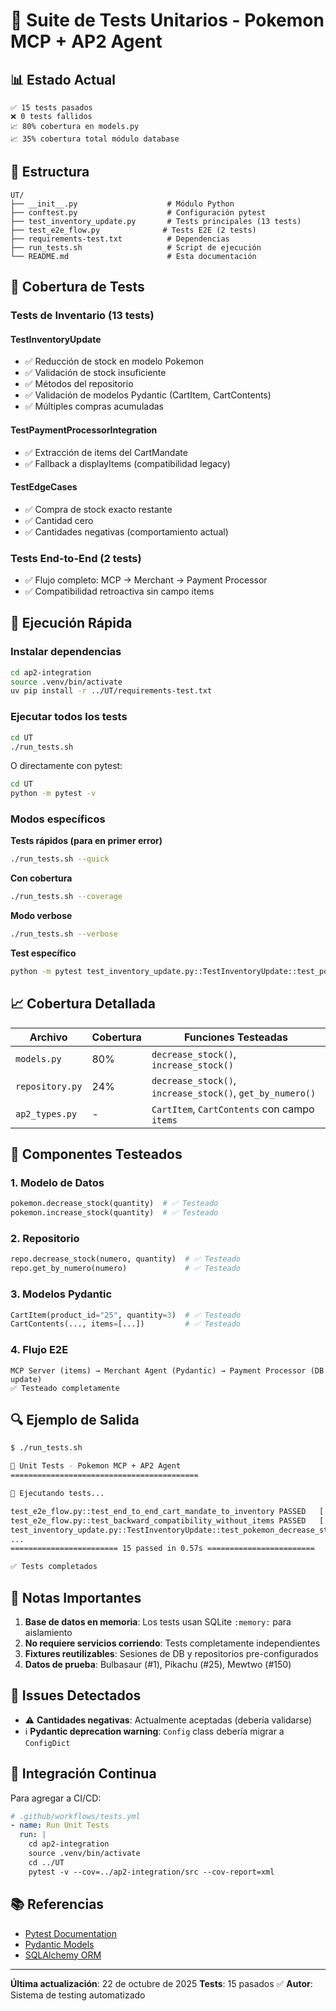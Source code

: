 # 🧪 Suite de Tests Unitarios - Pokemon MCP + AP2 Agent

## 📊 Estado Actual

```
✅ 15 tests pasados
❌ 0 tests fallidos
📈 80% cobertura en models.py
📈 35% cobertura total módulo database
```

## 📁 Estructura

```
UT/
├── __init__.py                    # Módulo Python
├── conftest.py                    # Configuración pytest
├── test_inventory_update.py       # Tests principales (13 tests)
├── test_e2e_flow.py              # Tests E2E (2 tests)
├── requirements-test.txt          # Dependencias
├── run_tests.sh                   # Script de ejecución
└── README.md                      # Esta documentación
```

## 🎯 Cobertura de Tests

### Tests de Inventario (13 tests)

#### TestInventoryUpdate
- ✅ Reducción de stock en modelo Pokemon
- ✅ Validación de stock insuficiente
- ✅ Métodos del repositorio
- ✅ Validación de modelos Pydantic (CartItem, CartContents)
- ✅ Múltiples compras acumuladas

#### TestPaymentProcessorIntegration
- ✅ Extracción de items del CartMandate
- ✅ Fallback a displayItems (compatibilidad legacy)

#### TestEdgeCases
- ✅ Compra de stock exacto restante
- ✅ Cantidad cero
- ✅ Cantidades negativas (comportamiento actual)

### Tests End-to-End (2 tests)
- ✅ Flujo completo: MCP → Merchant → Payment Processor
- ✅ Compatibilidad retroactiva sin campo items

## 🚀 Ejecución Rápida

### Instalar dependencias
```bash
cd ap2-integration
source .venv/bin/activate
uv pip install -r ../UT/requirements-test.txt
```

### Ejecutar todos los tests
```bash
cd UT
./run_tests.sh
```

O directamente con pytest:
```bash
cd UT
python -m pytest -v
```

### Modos específicos

**Tests rápidos (para en primer error)**
```bash
./run_tests.sh --quick
```

**Con cobertura**
```bash
./run_tests.sh --coverage
```

**Modo verbose**
```bash
./run_tests.sh --verbose
```

**Test específico**
```bash
python -m pytest test_inventory_update.py::TestInventoryUpdate::test_pokemon_decrease_stock -v
```

## 📈 Cobertura Detallada

| Archivo | Cobertura | Funciones Testeadas |
|---------|-----------|---------------------|
| `models.py` | 80% | `decrease_stock()`, `increase_stock()` |
| `repository.py` | 24% | `decrease_stock()`, `increase_stock()`, `get_by_numero()` |
| `ap2_types.py` | - | `CartItem`, `CartContents` con campo `items` |

## 🧩 Componentes Testeados

### 1. Modelo de Datos
```python
pokemon.decrease_stock(quantity)  # ✅ Testeado
pokemon.increase_stock(quantity)  # ✅ Testeado
```

### 2. Repositorio
```python
repo.decrease_stock(numero, quantity)  # ✅ Testeado
repo.get_by_numero(numero)             # ✅ Testeado
```

### 3. Modelos Pydantic
```python
CartItem(product_id="25", quantity=3)  # ✅ Testeado
CartContents(..., items=[...])         # ✅ Testeado
```

### 4. Flujo E2E
```
MCP Server (items) → Merchant Agent (Pydantic) → Payment Processor (DB update)
✅ Testeado completamente
```

## 🔍 Ejemplo de Salida

```bash
$ ./run_tests.sh

🧪 Unit Tests - Pokemon MCP + AP2 Agent
==========================================

🏃 Ejecutando tests...

test_e2e_flow.py::test_end_to_end_cart_mandate_to_inventory PASSED   [  6%]
test_e2e_flow.py::test_backward_compatibility_without_items PASSED   [ 13%]
test_inventory_update.py::TestInventoryUpdate::test_pokemon_decrease_stock PASSED [ 20%]
...
======================== 15 passed in 0.57s ========================

✅ Tests completados
```

## 📝 Notas Importantes

1. **Base de datos en memoria**: Los tests usan SQLite `:memory:` para aislamiento
2. **No requiere servicios corriendo**: Tests completamente independientes
3. **Fixtures reutilizables**: Sesiones de DB y repositorios pre-configurados
4. **Datos de prueba**: Bulbasaur (#1), Pikachu (#25), Mewtwo (#150)

## 🐛 Issues Detectados

- ⚠️ **Cantidades negativas**: Actualmente aceptadas (debería validarse)
- ℹ️ **Pydantic deprecation warning**: `Config` class debería migrar a `ConfigDict`

## 🔄 Integración Continua

Para agregar a CI/CD:

```yaml
# .github/workflows/tests.yml
- name: Run Unit Tests
  run: |
    cd ap2-integration
    source .venv/bin/activate
    cd ../UT
    pytest -v --cov=../ap2-integration/src --cov-report=xml
```

## 📚 Referencias

- [Pytest Documentation](https://docs.pytest.org/)
- [Pydantic Models](https://docs.pydantic.dev/)
- [SQLAlchemy ORM](https://docs.sqlalchemy.org/)

---

**Última actualización**: 22 de octubre de 2025
**Tests**: 15 pasados ✅
**Autor**: Sistema de testing automatizado
